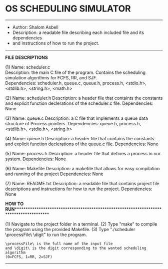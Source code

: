 # OS SCHEDULING SIMULATOR

 *******************************************************************************************************
 * Author: Shalom Asbell                                                                            
 * Description: a readable file describing each included file and its dependencies                     
 * and instructions of how to run the project.                                                         
 *******************************************************************************************************

**FILE DESCRIPTIONS**
                                                                                                            
(1) Name: scheduler.c                                                                                       
    Description: the main C file of the program. Contains the scheduling simulation algorithms for FCFS,
    RR, and SJF.                                                                               
    Dependencies: scheduler.h, queue.c, queue.h, process.h, <stdio.h>, <stdlib.h>, <string.h>, <math.h> 

(2) Name: scheduler.h
    Description: a header file that containts the constants and explicit function declerations of the
    scheduler.c file.
    Dependencies: None
    
(3) Name: queue.c
    Description: a C file that implements a queue data structure of Process pointers.
    Dependencies: queue.h, process.h, <stdlib.h>, <stdio.h>, <string.h>

(4) Name: queue.h
    Description: a header file that contains the constants and explicit function declerations of the
    queue.c file.
    Dependencies: None

(5) Name: process.h
    Description: a header file that defines a process in our system.
    Dependencies: None

(6) Name: Makefile
    Description: a makefile that allows for easy compilation and running of the project
    Dependencies: None

(7) Name: README.txt
    Description: a readable file that contains project file descriptions and instructions for how to run
    the project.
    Dependencies: None

****HOW TO RUN*******************************************************************************************

(1) Navigate to the project folder in a terminal.
(2) Type "make" to compile the program using the provided Makefile.
(3) Type "./scheduler \processFile\ \digit\" to run the program.
    
    \processFile\ is the full name of the input file
    and \digit\ is the digit corresponding to the wanted scheduling algorithm
    (0=FCFS, 1=RR, 2=SJF)

*********************************************************************************************************

